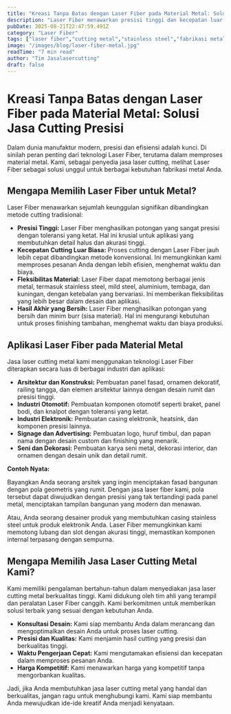 ```yaml
---
title: "Kreasi Tanpa Batas dengan Laser Fiber pada Material Metal: Solusi Jasa Cutting Presisi"
description: "Laser Fiber menawarkan presisi tinggi dan kecepatan luar biasa dalam memotong berbagai jenis metal. Temukan bagaimana jasa laser fiber kami dapat membantu mewujudkan desain metal Anda."
pubDate: 2025-08-21T22:47:59.491Z
category: "Laser Fiber"
tags: ["laser fiber","cutting metal","stainless steel","fabrikasi metal"]
image: "/images/blog/laser-fiber-metal.jpg"
readTime: "7 min read"
author: "Tim Jasalasercutting"
draft: false
---
```


# Kreasi Tanpa Batas dengan Laser Fiber pada Material Metal: Solusi Jasa Cutting Presisi

Dalam dunia manufaktur modern, presisi dan efisiensi adalah kunci. Di sinilah peran penting dari teknologi Laser Fiber, terutama dalam memproses material metal. Kami, sebagai penyedia jasa laser cutting, melihat Laser Fiber sebagai solusi unggul untuk berbagai kebutuhan fabrikasi metal Anda.

## Mengapa Memilih Laser Fiber untuk Metal?

Laser Fiber menawarkan sejumlah keunggulan signifikan dibandingkan metode cutting tradisional:

*   **Presisi Tinggi:** Laser Fiber menghasilkan potongan yang sangat presisi dengan toleransi yang ketat. Hal ini krusial untuk aplikasi yang membutuhkan detail halus dan akurasi tinggi.
*   **Kecepatan Cutting Luar Biasa:** Proses cutting dengan Laser Fiber jauh lebih cepat dibandingkan metode konvensional. Ini memungkinkan kami memproses pesanan Anda dengan lebih efisien, menghemat waktu dan biaya.
*   **Fleksibilitas Material:** Laser Fiber dapat memotong berbagai jenis metal, termasuk stainless steel, mild steel, aluminium, tembaga, dan kuningan, dengan ketebalan yang bervariasi. Ini memberikan fleksibilitas yang lebih besar dalam desain dan aplikasi.
*   **Hasil Akhir yang Bersih:** Laser Fiber menghasilkan potongan yang bersih dan minim burr (sisa material). Hal ini mengurangi kebutuhan untuk proses finishing tambahan, menghemat waktu dan biaya produksi.

## Aplikasi Laser Fiber pada Material Metal

Jasa laser cutting metal kami menggunakan teknologi Laser Fiber diterapkan secara luas di berbagai industri dan aplikasi:

*   **Arsitektur dan Konstruksi:** Pembuatan panel fasad, ornamen dekoratif, railing tangga, dan elemen arsitektur lainnya dengan desain rumit dan presisi tinggi.
*   **Industri Otomotif:** Pembuatan komponen otomotif seperti braket, panel bodi, dan knalpot dengan toleransi yang ketat.
*   **Industri Elektronik:** Pembuatan casing elektronik, heatsink, dan komponen presisi lainnya.
*   **Signage dan Advertising:** Pembuatan logo, huruf timbul, dan papan nama dengan desain custom dan finishing yang menarik.
*   **Seni dan Dekorasi:** Pembuatan karya seni metal, dekorasi interior, dan ornamen dengan desain unik dan detail rumit.

**Contoh Nyata:**

Bayangkan Anda seorang arsitek yang ingin menciptakan fasad bangunan dengan pola geometris yang rumit. Dengan jasa laser fiber kami, pola tersebut dapat diwujudkan dengan presisi yang tak tertandingi pada panel metal, menciptakan tampilan bangunan yang modern dan menawan.

Atau, Anda seorang desainer produk yang membutuhkan casing stainless steel untuk produk elektronik Anda. Laser Fiber memungkinkan kami memotong lubang dan slot dengan akurasi tinggi, memastikan komponen internal terpasang dengan sempurna.

## Mengapa Memilih Jasa Laser Cutting Metal Kami?

Kami memiliki pengalaman bertahun-tahun dalam menyediakan jasa laser cutting metal berkualitas tinggi. Kami didukung oleh tim ahli yang terampil dan peralatan Laser Fiber canggih. Kami berkomitmen untuk memberikan solusi terbaik yang sesuai dengan kebutuhan Anda.

*   **Konsultasi Desain:** Kami siap membantu Anda dalam merancang dan mengoptimalkan desain Anda untuk proses laser cutting.
*   **Presisi dan Kualitas:** Kami menjamin hasil cutting yang presisi dan berkualitas tinggi.
*   **Waktu Pengerjaan Cepat:** Kami mengutamakan efisiensi dan kecepatan dalam memproses pesanan Anda.
*   **Harga Kompetitif:** Kami menawarkan harga yang kompetitif tanpa mengorbankan kualitas.

Jadi, jika Anda membutuhkan jasa laser cutting metal yang handal dan berkualitas, jangan ragu untuk menghubungi kami. Kami siap membantu Anda mewujudkan ide-ide kreatif Anda menjadi kenyataan.